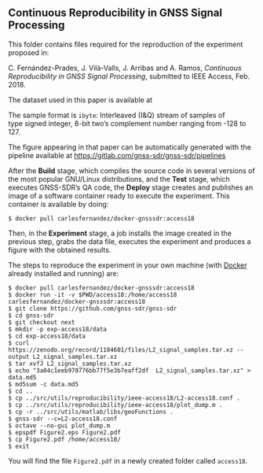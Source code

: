 Continuous Reproducibility in GNSS Signal Processing
----------------------------------------------------


This folder contains files required for the reproduction of the experiment proposed in:

C. Fern&aacute;ndez-Prades, J. Vil&agrave;-Valls, J. Arribas and A. Ramos, *Continuous Reproducibility in GNSS Signal Processing*, submitted to IEEE Access, Feb. 2018.

The dataset used in this paper is available at

The sample format is `ibyte`: Interleaved (I&Q) stream of samples of type signed integer, 8-bit two’s complement number ranging from -128 to 127. 

The figure appearing in that paper can be automatically generated with the pipeline available at https://gitlab.com/gnss-sdr/gnss-sdr/pipelines

After the **Build** stage, which compiles the source code in several versions of the most popular GNU/Linux distributions, and the **Test** stage, which executes GNSS-SDR’s QA code, the **Deploy** stage creates and publishes an image of a software container ready to execute the experiment. This container is available by doing:

```
$ docker pull carlesfernandez/docker-gnsssdr:access18
```

Then, in the **Experiment** stage, a job installs the image created in the previous step, grabs the data file, executes the experiment and produces a figure with the obtained results.

The steps to reproduce the experiment in your own machine (with [Docker](https://www.docker.com) already installed and running) are:

```
$ docker pull carlesfernandez/docker-gnsssdr:access18
$ docker run -it -v $PWD/access18:/home/access18 carlesfernandez/docker-gnsssdr:access18
$ git clone https://github.com/gnss-sdr/gnss-sdr
$ cd gnss-sdr
$ git checkout next
$ mkdir -p exp-access18/data
$ cd exp-access18/data
$ curl https://zenodo.org/record/1184601/files/L2_signal_samples.tar.xz --output L2_signal_samples.tar.xz
$ tar xvfJ L2_signal_samples.tar.xz
$ echo "3a04c1eeb970776bb77f5e3b7eaff2df  L2_signal_samples.tar.xz" > data.md5
$ md5sum -c data.md5
$ cd ..
$ cp ../src/utils/reproducibility/ieee-access18/L2-access18.conf .
$ cp ../src/utils/reproducibility/ieee-access18/plot_dump.m .
$ cp -r ../src/utils/matlab/libs/geoFunctions .
$ gnss-sdr --c=L2-access18.conf
$ octave --no-gui plot_dump.m
$ epspdf Figure2.eps Figure2.pdf
$ cp Figure2.pdf /home/access18/
$ exit
```

You will find the file `Figure2.pdf` in a newly created folder called `access18`.
